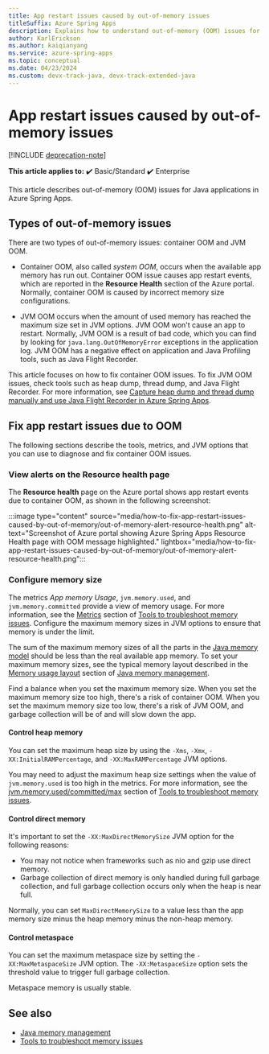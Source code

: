 ```yaml
---
title: App restart issues caused by out-of-memory issues
titleSuffix: Azure Spring Apps
description: Explains how to understand out-of-memory (OOM) issues for Java applications in Azure Spring Apps.
author: KarlErickson
ms.author: kaiqianyang
ms.service: azure-spring-apps
ms.topic: conceptual
ms.date: 04/23/2024
ms.custom: devx-track-java, devx-track-extended-java
---
```


# App restart issues caused by out-of-memory issues

[!INCLUDE [deprecation-note](../includes/deprecation-note.md)]

**This article applies to:** ✔️ Basic/Standard ✔️ Enterprise

This article describes out-of-memory (OOM) issues for Java applications in Azure Spring Apps.

## Types of out-of-memory issues

There are two types of out-of-memory issues: container OOM and JVM OOM.

- Container OOM, also called *system OOM*, occurs when the available app memory has run out. Container OOM issue causes app restart events, which are reported in the **Resource Health** section of the Azure portal. Normally, container OOM is caused by incorrect memory size configurations.

- JVM OOM occurs when the amount of used memory has reached the maximum size set in JVM options. JVM OOM won't cause an app to restart. Normally, JVM OOM is a result of bad code, which you can find by looking for `java.lang.OutOfMemoryError` exceptions in the application log. JVM OOM has a negative effect on application and Java Profiling tools, such as Java Flight Recorder.

This article focuses on how to fix container OOM issues. To fix JVM OOM issues, check tools such as heap dump, thread dump, and Java Flight Recorder. For more information, see [Capture heap dump and thread dump manually and use Java Flight Recorder in Azure Spring Apps](how-to-capture-dumps.md).

## Fix app restart issues due to OOM

The following sections describe the tools, metrics, and JVM options that you can use to diagnose and fix container OOM issues.

### View alerts on the Resource health page

The **Resource health** page on the Azure portal shows app restart events due to container OOM, as shown in the following screenshot:

:::image type="content" source="media/how-to-fix-app-restart-issues-caused-by-out-of-memory/out-of-memory-alert-resource-health.png" alt-text="Screenshot of Azure portal showing Azure Spring Apps Resource Health page with OOM message highlighted." lightbox="media/how-to-fix-app-restart-issues-caused-by-out-of-memory/out-of-memory-alert-resource-health.png":::

### Configure memory size

The metrics *App memory Usage*, `jvm.memory.used`, and `jvm.memory.committed` provide a view of memory usage. For more information, see the [Metrics](tools-to-troubleshoot-memory-issues.md#metrics) section of [Tools to troubleshoot memory issues](tools-to-troubleshoot-memory-issues.md). Configure the maximum memory sizes in JVM options to ensure that memory is under the limit.

The sum of the maximum memory sizes of all the parts in the [Java memory model](concepts-for-java-memory-management.md#java-memory-model) should be less than the real available app memory. To set your maximum memory sizes, see the typical memory layout described in the [Memory usage layout](concepts-for-java-memory-management.md#memory-usage-layout) section of [Java memory management](concepts-for-java-memory-management.md).

Find a balance when you set the maximum memory size. When you set the maximum memory size too high, there's a risk of container OOM. When you set the maximum memory size too low, there's a risk of JVM OOM, and garbage collection will be of and will slow down the app.

#### Control heap memory

You can set the maximum heap size by using the `-Xms`, `-Xmx`, `-XX:InitialRAMPercentage`, and `-XX:MaxRAMPercentage` JVM options.

You may need to adjust the maximum heap size settings when the value of `jvm.memory.used` is too high in the metrics. For more information, see the [jvm.memory.used/committed/max](tools-to-troubleshoot-memory-issues.md#jvmmemoryusedcommittedmax) section of [Tools to troubleshoot memory issues](tools-to-troubleshoot-memory-issues.md).

#### Control direct memory

It's important to set the `-XX:MaxDirectMemorySize` JVM option for the following reasons:

- You may not notice when frameworks such as nio and gzip use direct memory.
- Garbage collection of direct memory is only handled during full garbage collection, and full garbage collection occurs only when the heap is near full.

Normally, you can set `MaxDirectMemorySize` to a value less than the app memory size minus the heap memory minus the non-heap memory.

#### Control metaspace

You can set the maximum metaspace size by setting the `-XX:MaxMetaspaceSize` JVM option. The `-XX:MetaspaceSize` option sets the threshold value to trigger full garbage collection.

Metaspace memory is usually stable.

## See also

- [Java memory management](concepts-for-java-memory-management.md)
- [Tools to troubleshoot memory issues](tools-to-troubleshoot-memory-issues.md)
